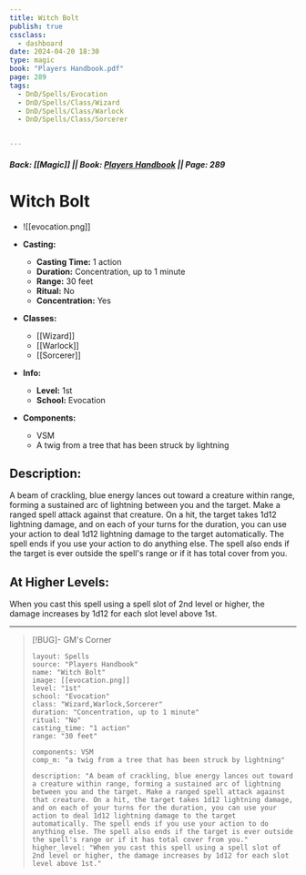 ```yaml
---
title: Witch Bolt
publish: true
cssclass:
  - dashboard
date: 2024-04-20 18:30
type: magic
book: "Players Handbook.pdf"
page: 289
tags:
  - DnD/Spells/Evocation
  - DnD/Spells/Class/Wizard
  - DnD/Spells/Class/Warlock
  - DnD/Spells/Class/Sorcerer


---
```


##### Back: [[Magic]] || Book: [Players Handbook](https://drive.google.com/drive/folders/1O5bhpYizcIT5xxAoLOuzCRht_PVS7VSG?usp=sharing) || Page: 289

# Witch Bolt
- ![[evocation.png]]
- **Casting:**
    - **Casting Time:** 1 action
    - **Duration:** Concentration, up to 1 minute
    - **Range:** 30 feet
    - **Ritual:** No
    - **Concentration:** Yes
- **Classes:**
    - [[Wizard]]
    - [[Warlock]]
    - [[Sorcerer]]

- **Info:**
    - **Level:** 1st
    - **School:** Evocation
- **Components:**
    - VSM
    - A twig from a tree that has been struck by lightning

## Description:
A beam of crackling, blue energy lances out toward a creature within range, forming a sustained arc of lightning between you and the target. Make a ranged spell attack against that creature. On a hit, the target takes 1d12 lightning damage, and on each of your turns for the duration, you can use your action to deal 1d12 lightning damage to the target automatically. The spell ends if you use your action to do anything else. The spell also ends if the target is ever outside the spell's range or if it has total cover from you.

## At Higher Levels:
When you cast this spell using a spell slot of 2nd level or higher, the damage increases by 1d12 for each slot level above 1st.

---

> [!BUG]- GM's Corner
>
> ```statblock
> layout: Spells
> source: "Players Handbook"
> name: "Witch Bolt"
> image: [[evocation.png]]
> level: "1st"
> school: "Evocation"
> class: "Wizard,Warlock,Sorcerer"
> duration: "Concentration, up to 1 minute"
> ritual: "No"
> casting_time: "1 action"
> range: "30 feet"
>
> components: VSM
> comp_m: "a twig from a tree that has been struck by lightning"
>
> description: "A beam of crackling, blue energy lances out toward a creature within range, forming a sustained arc of lightning between you and the target. Make a ranged spell attack against that creature. On a hit, the target takes 1d12 lightning damage, and on each of your turns for the duration, you can use your action to deal 1d12 lightning damage to the target automatically. The spell ends if you use your action to do anything else. The spell also ends if the target is ever outside the spell's range or if it has total cover from you."
> higher_level: "When you cast this spell using a spell slot of 2nd level or higher, the damage increases by 1d12 for each slot level above 1st."
> ```
